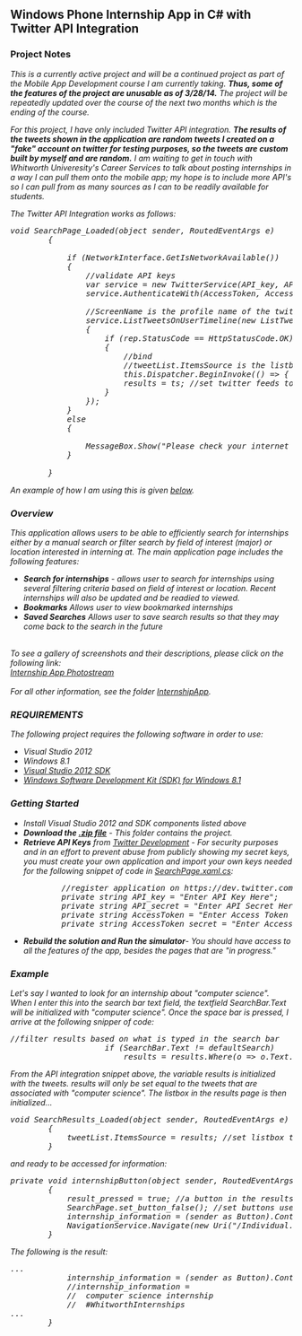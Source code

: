 <h2>Windows Phone Internship App in C# with Twitter API Integration</h2>
<h3>Project Notes</h3>
<i>This is a currently active project and will be a continued project as part of the Mobile App Development course I am currently taking. <b>Thus, some of the features of the project are unusable as of 3/28/14.</b> The project will be repeatedly updated over the course of the next two months which is the ending of the course. <br>

For this project, I have only included Twitter API integration. <b>The results of the tweets shown in the application are random tweets I created on a "fake" account on twitter for testing purposes, so the tweets are custom built by myself and are random.</b> I am waiting to get in touch with Whitworth Univeresity's Career Services to talk about posting internships in a way I can pull them onto the mobile app; my hope is to include more API's so I can pull from as many sources as I can to be readily available for students.<br>

The Twitter API Integration works as follows:
<pre>
void SearchPage_Loaded(object sender, RoutedEventArgs e)
        {

            if (NetworkInterface.GetIsNetworkAvailable())
            {
                //validate API keys
                var service = new TwitterService(API_key, API_secret );
                service.AuthenticateWith(AccessToken, AccessToken_secret);

                //ScreenName is the profile name of the twitter user.
                service.ListTweetsOnUserTimeline(new ListTweetsOnUserTimelineOptions() { ScreenName = "Internship_DNF" }, (ts, rep) => //ts = twitter feeds
                {
                    if (rep.StatusCode == HttpStatusCode.OK)
                    {
                        //bind
                        //tweetList.ItemsSource is the listbox that tweets will be 	set to as it updates
                        this.Dispatcher.BeginInvoke(() => { tweetList.ItemsSource = ts; });
                        results = ts; //set twitter feeds to holder since ts is a local variable
                    }
                });
            }
            else
            {

                MessageBox.Show("Please check your internet connection.");
            }

        }
</pre>
An example of how I am using this is given <a href="#example">below</a>.

<h3>Overview</h3>

This application allows users to be able to efficiently search for internships either by a manual search or filter search by field of interest (major) or location interested in interning at. The main application page includes the following features:
<ul>
	<li><b>Search for internships</b> - allows user to search for internships using several filtering criteria based on field of interest or location. Recent internships will also be updated and be readied to viewed.</li>
    <li><b>Bookmarks</b> Allows user to view bookmarked internships</li>
    <li><b>Saved Searches</b> Allows user to save search results so that they may come back to the search in the future</li>
</ul> <br>
To see a gallery of screenshots and their descriptions, please click on the following link: <br> <a href="https://www.flickr.com/photos/tglasser15/sets/72157643076449664/">Internship App Photostream</a><br>
<br> 
For all other information, see the folder <a href="https://github.com/tglasser15/InternshipApp/tree/master/InternshipApp">InternshipApp</a>.

<h3>REQUIREMENTS </h3>
The following project requires the following software in order to use: <br>
<ul>
	<li>Visual Studio 2012</li>
    <li>Windows 8.1</li>
    <li><a href="http://www.microsoft.com/en-us/download/details.aspx?id=30668">Visual Studio 2012 SDK</a></li>
    <li><a href="http://msdn.microsoft.com/en-us/windows/desktop/bg162891.aspx">Windows Software Development Kit (SDK) for Windows 8.1</a></li>
</ul>


<h3>Getting Started</h3>
<ul>
<li> Install Visual Studio 2012 and SDK components listed above</li>
<li><b>Download the <a href="https://github.com/tglasser15/InternshipApp/archive/master.zip">.zip file</a></b> - This folder contains the project.</li>
<li><b>Retrieve API Keys</b> from <a href="https://dev.twitter.com/">Twitter Development</a> - For security purposes and in an effort to prevent abuse from publicly showing my secret keys, you must create your own application and import your own keys needed for the following snippet of code in <a href="https://github.com/tglasser15/InternshipApp/blob/master/InternshipApp/InternshipApp/SearchPage.xaml.cs">SearchPage.xaml.cs</a>:
<pre>
        //register application on https://dev.twitter.com/ to retrieve API keys below
        private string API_key = "Enter API Key Here";
        private string API_secret = "Enter API Secret Here";
        private string AccessToken = "Enter Access Token Here";
        private string AccessToken_secret = "Enter Access Token Secret Here";
</pre>
<li><b>Rebuild the solution and Run the simulator</b>- You should have access to all the features of the app, besides the pages that are "in progress."</li>
</ul>

<h3><a id="example">Example</a></h3>
Let's say I wanted to look for an internship about "computer science". When I enter this into the search bar text field, the textfield SearchBar.Text will be initialized with "computer science". Once the space bar is pressed, I arrive at the following snipper of code:
<pre>
//filter results based on what is typed in the search bar
                    if (SearchBar.Text != defaultSearch)
                        results = results.Where(o => o.Text.ToUpper().Contains(SearchBar.Text)).ToArray();
</pre>
From the API integration snippet above, the variable results is initialized with the tweets. results will only be set equal to the tweets that are associated with "computer science". The listbox in the results page is then initialized...
<pre>
void SearchResults_Loaded(object sender, RoutedEventArgs e)
        {
            tweetList.ItemsSource = results; //set listbox to items in result
        }
</pre>
and ready to be accessed for information:
<pre>
private void internshipButton(object sender, RoutedEventArgs e)
        {
            result_pressed = true; //a button in the results page has been pressed
            SearchPage.set_button_false(); //set buttons used in the search page to false
            internship_information = (sender as Button).Content.ToString(); //retrieve content from the items in the listbox
            NavigationService.Navigate(new Uri("/Individual.xaml", UriKind.Relative)); //navigate to information on individual internships
        }
</pre>
The following is the result:
<pre>
...
            internship_information = (sender as Button).Content.ToString(); //retrieve content from the items in the listbox
            //internship_information = 
            //	computer science internship
            //  #WhitworthInternships
...
        }
</pre>
